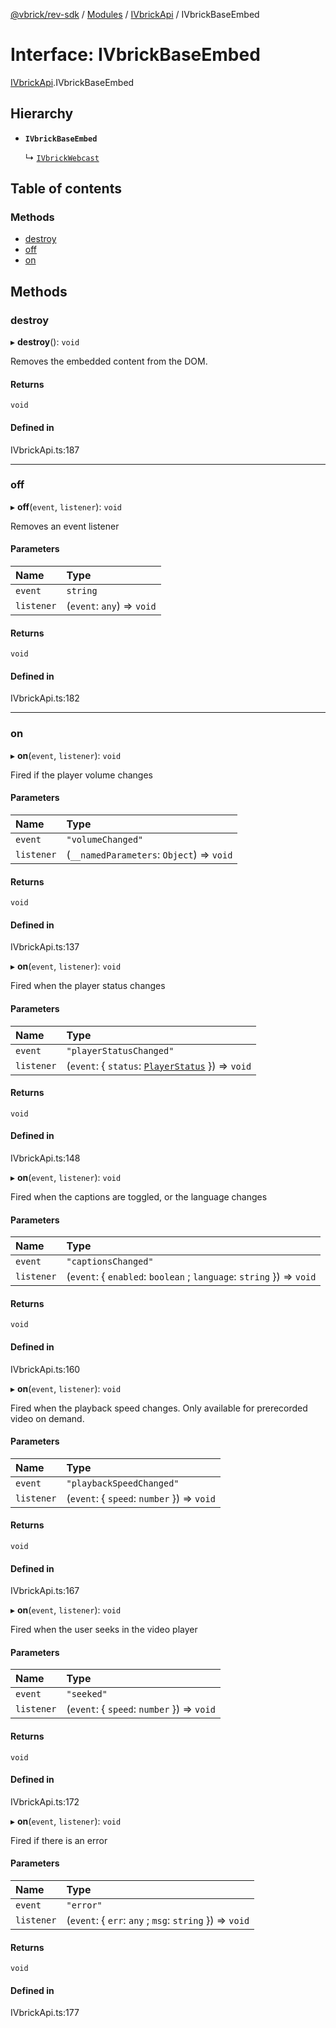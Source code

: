 [@vbrick/rev-sdk](../README.md) / [Modules](../modules.md) / [IVbrickApi](../modules/IVbrickApi.md) / IVbrickBaseEmbed

# Interface: IVbrickBaseEmbed

[IVbrickApi](../modules/IVbrickApi.md).IVbrickBaseEmbed

## Hierarchy

- **`IVbrickBaseEmbed`**

  ↳ [`IVbrickWebcast`](IVbrickApi.IVbrickWebcast.md)

## Table of contents

### Methods

- [destroy](IVbrickApi.IVbrickBaseEmbed.md#destroy)
- [off](IVbrickApi.IVbrickBaseEmbed.md#off)
- [on](IVbrickApi.IVbrickBaseEmbed.md#on)

## Methods

### destroy

▸ **destroy**(): `void`

Removes the embedded content from the DOM.

#### Returns

`void`

#### Defined in

IVbrickApi.ts:187

___

### off

▸ **off**(`event`, `listener`): `void`

Removes an event listener

#### Parameters

| Name | Type |
| :------ | :------ |
| `event` | `string` |
| `listener` | (`event`: `any`) => `void` |

#### Returns

`void`

#### Defined in

IVbrickApi.ts:182

___

### on

▸ **on**(`event`, `listener`): `void`

Fired if the player volume changes

#### Parameters

| Name | Type |
| :------ | :------ |
| `event` | ``"volumeChanged"`` |
| `listener` | (`__namedParameters`: `Object`) => `void` |

#### Returns

`void`

#### Defined in

IVbrickApi.ts:137

▸ **on**(`event`, `listener`): `void`

Fired when the player status changes

#### Parameters

| Name | Type |
| :------ | :------ |
| `event` | ``"playerStatusChanged"`` |
| `listener` | (`event`: { `status`: [`PlayerStatus`](../enums/IVbrickApi.PlayerStatus.md)  }) => `void` |

#### Returns

`void`

#### Defined in

IVbrickApi.ts:148

▸ **on**(`event`, `listener`): `void`

Fired when the captions are toggled, or the language changes

#### Parameters

| Name | Type |
| :------ | :------ |
| `event` | ``"captionsChanged"`` |
| `listener` | (`event`: { `enabled`: `boolean` ; `language`: `string`  }) => `void` |

#### Returns

`void`

#### Defined in

IVbrickApi.ts:160

▸ **on**(`event`, `listener`): `void`

Fired when the playback speed changes. Only available for prerecorded video on demand.

#### Parameters

| Name | Type |
| :------ | :------ |
| `event` | ``"playbackSpeedChanged"`` |
| `listener` | (`event`: { `speed`: `number`  }) => `void` |

#### Returns

`void`

#### Defined in

IVbrickApi.ts:167

▸ **on**(`event`, `listener`): `void`

Fired when the user seeks in the video player

#### Parameters

| Name | Type |
| :------ | :------ |
| `event` | ``"seeked"`` |
| `listener` | (`event`: { `speed`: `number`  }) => `void` |

#### Returns

`void`

#### Defined in

IVbrickApi.ts:172

▸ **on**(`event`, `listener`): `void`

Fired if there is an error

#### Parameters

| Name | Type |
| :------ | :------ |
| `event` | ``"error"`` |
| `listener` | (`event`: { `err`: `any` ; `msg`: `string`  }) => `void` |

#### Returns

`void`

#### Defined in

IVbrickApi.ts:177
